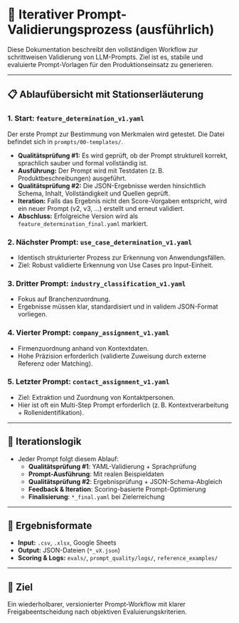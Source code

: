 
# 🔁 Iterativer Prompt-Validierungsprozess (ausführlich)

Diese Dokumentation beschreibt den vollständigen Workflow zur schrittweisen Validierung von LLM-Prompts. Ziel ist es, stabile und evaluierte Prompt-Vorlagen für den Produktionseinsatz zu generieren.

---

## 📋 Ablaufübersicht mit Stationserläuterung

### 1. Start: `feature_determination_v1.yaml`
Der erste Prompt zur Bestimmung von Merkmalen wird getestet. Die Datei befindet sich in `prompts/00-templates/`.

- **Qualitätsprüfung #1:** Es wird geprüft, ob der Prompt strukturell korrekt, sprachlich sauber und formal vollständig ist.
- **Ausführung:** Der Prompt wird mit Testdaten (z. B. Produktbeschreibungen) ausgeführt.
- **Qualitätsprüfung #2:** Die JSON-Ergebnisse werden hinsichtlich Schema, Inhalt, Vollständigkeit und Quellen geprüft.
- **Iteration:** Falls das Ergebnis nicht den Score-Vorgaben entspricht, wird ein neuer Prompt (v2, v3, ...) erstellt und erneut validiert.
- **Abschluss:** Erfolgreiche Version wird als `feature_determination_final.yaml` markiert.

### 2. Nächster Prompt: `use_case_determination_v1.yaml`
- Identisch strukturierter Prozess zur Erkennung von Anwendungsfällen.
- Ziel: Robust validierte Erkennung von Use Cases pro Input-Einheit.

### 3. Dritter Prompt: `industry_classification_v1.yaml`
- Fokus auf Branchenzuordnung.
- Ergebnisse müssen klar, standardisiert und in validem JSON-Format vorliegen.

### 4. Vierter Prompt: `company_assignment_v1.yaml`
- Firmenzuordnung anhand von Kontextdaten.
- Hohe Präzision erforderlich (validierte Zuweisung durch externe Referenz oder Matching).

### 5. Letzter Prompt: `contact_assignment_v1.yaml`
- Ziel: Extraktion und Zuordnung von Kontaktpersonen.
- Hier ist oft ein Multi-Step Prompt erforderlich (z. B. Kontextverarbeitung + Rollenidentifikation).

---

## 🔁 Iterationslogik

- Jeder Prompt folgt diesem Ablauf:
  - **Qualitätsprüfung #1**: YAML-Validierung + Sprachprüfung
  - **Prompt-Ausführung**: Mit realen Beispieldaten
  - **Qualitätsprüfung #2**: Ergebnisprüfung + JSON-Schema-Abgleich
  - **Feedback & Iteration**: Scoring-basierte Prompt-Optimierung
  - **Finalisierung**: `*_final.yaml` bei Zielerreichung

---

## 💾 Ergebnisformate

- **Input:** `.csv`, `.xlsx`, Google Sheets
- **Output:** JSON-Dateien (`*_vX.json`)
- **Scoring & Logs:** `evals/`, `prompt_quality/logs/`, `reference_examples/`

---

## 🏁 Ziel

Ein wiederholbarer, versionierter Prompt-Workflow mit klarer Freigabeentscheidung nach objektiven Evaluierungskriterien.
